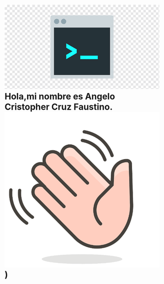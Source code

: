 # ![imagen de bash](https://github.com/cruzange/cruzange/blob/main/img/bash.png) Hola,mi nombre es Angelo Cristopher Cruz Faustino. ![Imagen saludando](saludar.png))


